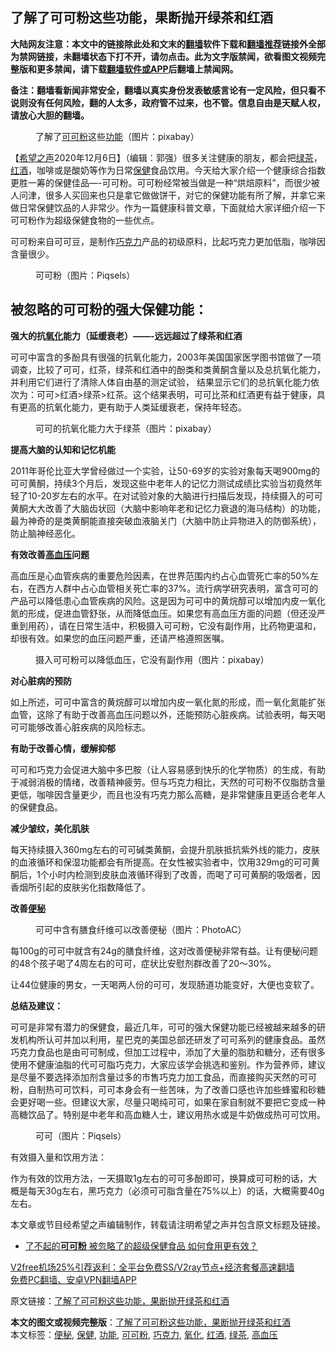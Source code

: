 <h2>了解了可可粉这些功能，果断抛开绿茶和红酒</h2> <p class="notice"><b>大陆网友注意：本文中的链接除此处和文末的<a href="https://github.com/bannedbook/fanqiang" >翻墙</a>软件下载和<a href="https://github.com/killgcd/justmysocks/blob/master/README.md">翻墙推荐</a>链接外全部为禁网链接，未翻墙状态下打不开，请勿点击。此为文字版禁闻，欲看图文视频完整版和更多禁闻，请下载<a href="https://github.com/bannedbook/fanqiang">翻墙软件或APP</a>后翻墙上禁闻网。</p><p>备注：翻墙看新闻非常安全，翻墙以真实身份发表敏感言论有一定风险，但只看不说则没有任何风险，翻的人太多，政府管不过来，也不管。信息自由是天赋人权，请放心大胆的翻墙。</b></p>  <div class="entry"> <figure><figcaption>了解了<a href="https://www.bannedbook.org/bnews/tag/%E5%8F%AF%E5%8F%AF%E7%B2%89/" class="st_tag internal_tag" rel="tag" title="标签 可可粉 下的日志">可可粉</a>这些<a href="https://www.bannedbook.org/bnews/tag/%E5%8A%9F%E8%83%BD/" class="st_tag internal_tag" rel="tag" title="标签 功能 下的日志">功能</a>（图片：pixabay）</figcaption></figure> <p>【<span class='wp_keywordlink_affiliate'><a href="https://www.soundofhope.org" title="希望之声" target="_blank">希望之声</a></span>2020年12月6日】（编辑：郭强）很多关注健康的朋友，都会把<a href="https://www.bannedbook.org/bnews/tag/%E7%BB%BF%E8%8C%B6/" class="st_tag internal_tag" rel="tag" title="标签 绿茶 下的日志">绿茶</a>，<a href="https://www.bannedbook.org/bnews/tag/%E7%BA%A2%E9%85%92/" class="st_tag internal_tag" rel="tag" title="标签 红酒 下的日志">红酒</a>，咖啡或是酸奶等作为日常<a href="https://www.bannedbook.org/bnews/tag/%e4%bf%9d%e5%81%a5/" class="st_tag internal_tag" rel="tag" title="标签 保健 下的日志">保健</a>食品饮用。今天给大家介绍一个健康综合指数更胜一筹的保健佳品&#8212;-可可粉。可可粉经常被当做是一种“烘焙原料”，而很少被人问津，很多人买回来也只是拿它做做饼干，对它的保健功能有所了解，并拿它来做日常保健饮品的人非常少。作为一篇健康科普文章，下面就给大家详细介绍一下可可粉作为超级保健食物的一些优点。</p> <p>可可粉来自可可豆，是制作<a href="https://www.bannedbook.org/bnews/tag/%E5%B7%A7%E5%85%8B%E5%8A%9B/" class="st_tag internal_tag" rel="tag" title="标签 巧克力 下的日志">巧克力</a>产品的初级原料，比起巧克力更加低脂，咖啡因含量很少。</p> <figure><figcaption>可可粉（图片：Piqsels）</figcaption></figure> <h2>被忽略的可可粉的强大保健功能：</h2> <p><strong>强大的抗<a href="https://www.bannedbook.org/bnews/tag/%E6%B0%A7%E5%8C%96/" class="st_tag internal_tag" rel="tag" title="标签 氧化 下的日志">氧化</a>能力（延缓衰老）&#8212;&#8212;-远远超过了绿茶和红酒</strong></p> <p>可可中富含的多酚具有很强的抗氧化能力，2003年美国国家医学图书馆做了一项调查，比较了可可，红茶，绿茶和红酒中的酚类和类黄酮含量以及总抗氧化能力，并利用它们进行了清除人体自由基的测定试验， 结果显示它们的总抗氧化能力依次为：可可&gt;红酒&gt;绿茶&gt;红茶。这个结果表明，可可比茶和红酒更有益于健康，具有更高的抗氧化能力，更有助于人类延缓衰老，保持年轻态。</p> <figure><figcaption>可可的抗氧化能力大于绿茶（图片：pixabay）</figcaption></figure> <p><strong>提高大脑的认知和记忆机能</strong></p>  <p>2011年哥伦比亚大学曾经做过一个实验，让50-69岁的实验对象每天喝900mg的可可黄酮，持续3个月后，发现这些中老年人的记忆力测试成绩比实验当初竟然年轻了10-20岁左右的水平。在对试验对象的大脑进行扫描后发现，持续摄入的可可黄酮大大改善了大脑齿状回（大脑中影响年老和记忆力衰退的海马结构）的功能，最为神奇的是类黄酮能直接突破血液脑关门（大脑中防止异物进入的防御系统），防止脑神经恶化。</p> <p><strong>有效改善<a href="https://www.bannedbook.org/bnews/tag/%e9%ab%98%e8%a1%80%e5%8e%8b/" class="st_tag internal_tag" rel="tag" title="标签 高血压 下的日志">高血压</a>问题</strong></p> <p>高血压是心血管疾病的重要危险因素，在世界范围内约占心血管死亡率的50%左右，在西方人群中占心血管相关死亡率的37%。流行病学研究表明，富含可可的产品可以降低患心血管疾病的风险。这是因为可可中的黄烷醇可以增加内皮一氧化氮的形成，促进血管舒张，从而降低血压。如果您有高血压方面的问题（但还没严重到用药），请在日常生活中，积极摄入可可粉，它没有副作用，比药物更温和，却很有效。如果您的血压问题严重，还请严格遵照医嘱。</p> <figure><figcaption>摄入可可粉可以降低血压，它没有副作用（图片：pixabay）</figcaption></figure> <p><strong>对心脏病的预防</strong></p> <p>如上所述，可可中富含的黄烷醇可以增加内皮一氧化氮的形成，而一氧化氮能扩张血管，这除了有助于改善高血压问题以外，还能预防心脏疾病。试验表明，每天喝可可能够改善心脏疾病的风险标志。</p>  <p><strong>有助于改善心情，缓解抑郁</strong></p> <p>可可和巧克力会促进大脑中多巴胺（让人容易感到快乐的化学物质）的生成，有助于减弱消极的情绪，改善精神疲劳。但与巧克力相比，天然的可可粉不仅脂肪含量更低，咖啡因含量更少，而且也没有巧克力那么高糖，是非常健康且更适合老年人的保健食品。</p> <p><strong>减少皱纹，美化肌肤</strong></p> <p>每天持续摄入360mg左右的可可碱类黄酮，会提升肌肤抵抗紫外线的能力，皮肤的血液循环和保湿功能都会有所提高。在女性被实验者中，饮用329mg的可可黄酮后，1个小时内检测到皮肤血液循环得到了改善，而喝了可可黄酮的吸烟者，因香烟所引起的皮肤劣化指数降低了。</p> <p><strong>改善<a href="https://www.bannedbook.org/bnews/tag/%e4%be%bf%e7%a7%98/" class="st_tag internal_tag" rel="tag" title="标签 便秘 下的日志">便秘</a></strong></p>  <figure><figcaption>可可中含有膳食纤维可以改善便秘（图片：PhotoAC）</figcaption></figure> <p>每100g的可可中就含有24g的膳食纤维，这对改善便秘非常有益。让有便秘问题的48个孩子喝了4周左右的可可，症状比安慰剂群改善了20～30%。</p> <p>让44位健康的男女，一天喝两人份的可可，发现肠道功能变好，大便也变软了。</p> <p><strong>总结及建议：</strong></p> <p>可可是非常有潜力的保健食，最近几年，可可的强大保健功能已经被越来越多的研发机构所认可并加以利用，星巴克的美国总部还研发了可可系列的健康食品。虽然巧克力食品也是由可可制成，但加工过程中，添加了大量的脂肪和糖分，还有很多使用不健康油脂的代可可脂巧克力，大家应该学会挑选和鉴别。作为营养师，建议是尽量不要选择添加剂含量过多的市售巧克力加工食品，而直接购买天然的可可粉，自制热可可饮料，可可本身会有一些苦味，为了改善口感也许加些蜂蜜和砂糖会更好喝一些。但建议大家，尽量只喝纯可可，如果在家自制就不要把它变成一种高糖饮品了。特别是中老年和高血糖人士，建议用热水或是牛奶做成热可可饮用。</p> <figure><figcaption>可可（图片：Piqsels）</figcaption></figure> <p>有效摄入量和饮用方法：</p>  <p>作为有效的饮用方法，一天摄取1g左右的可可多酚即可，换算成可可粉的话，大概是每天30g左右，黑巧克力（必须可可脂含量在75%以上）的话，大概需要40g左右。</p> <p>本文章或节目经希望之声编辑制作，转载请注明希望之声并包含原文标题及链接。</p> <ul class='op-related-articles' title='相关阅读'> <li><a href='https://www.bannedbook.org/bnews/health/20200613/1344102.html' target='_blank'>了不起的<b>可可粉</b> 被忽略了的超级保健食品 如何食用更有效？</a></li> </ul> <p class="texttj"> <a href="https://github.com/bannedbook/fanqiang/wiki/V2ray%E6%9C%BA%E5%9C%BA" target="_blank">V2free机场25%引荐返利：全平台免费SS/V2ray节点+经济套餐高速翻墙</a><br/> <a href="https://github.com/bannedbook/fanqiang/wiki/%E7%A6%81%E9%97%BB%E7%BD%91%E5%AE%89%E5%8D%93%E7%BF%BB%E5%A2%99%E6%96%B0%E9%97%BBAPP" target="_blank">免费PC翻墙、安卓VPN翻墙APP</a></p><p>原文链接：<a class="src_link"  href="https://www.soundofhope.org/post/388402" target="_blank">了解了可可粉这些功能，果断抛开绿茶和红酒</a></p><a name='sharetosocial'></a>       <div><b>本文的图文或视频完整版</b>：<a href='https://www.bannedbook.org/bnews/comments/20201206/1443138.html'>了解了可可粉这些功能，果断抛开绿茶和红酒</a></div>  </div><!--END ENTRY--> <div class="postfooter"> <div>本文标签：<a href="https://www.bannedbook.org/bnews/tag/%e4%be%bf%e7%a7%98/" rel="tag">便秘</a>, <a href="https://www.bannedbook.org/bnews/tag/%e4%bf%9d%e5%81%a5/" rel="tag">保健</a>, <a href="https://www.bannedbook.org/bnews/tag/%E5%8A%9F%E8%83%BD/" rel="tag">功能</a>, <a href="https://www.bannedbook.org/bnews/tag/%E5%8F%AF%E5%8F%AF%E7%B2%89/" rel="tag">可可粉</a>, <a href="https://www.bannedbook.org/bnews/tag/%E5%B7%A7%E5%85%8B%E5%8A%9B/" rel="tag">巧克力</a>, <a href="https://www.bannedbook.org/bnews/tag/%E6%B0%A7%E5%8C%96/" rel="tag">氧化</a>, <a href="https://www.bannedbook.org/bnews/tag/%E7%BA%A2%E9%85%92/" rel="tag">红酒</a>, <a href="https://www.bannedbook.org/bnews/tag/%E7%BB%BF%E8%8C%B6/" rel="tag">绿茶</a>, <a href="https://www.bannedbook.org/bnews/tag/%e9%ab%98%e8%a1%80%e5%8e%8b/" rel="tag">高血压</a></div>  </div><!--END POSTFOOTER--> 